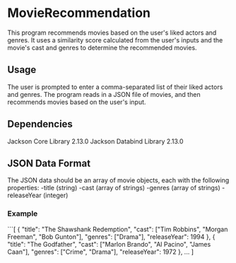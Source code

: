 # MovieRecommendation
This program recommends movies based on the user's liked actors and genres. It uses a similarity score calculated from the user's inputs and the movie's cast and genres to determine the recommended movies.

## Usage
The user is prompted to enter a comma-separated list of their liked actors and genres. The program reads in a JSON file of movies, and then recommends movies based on the user's input.

## Dependencies
Jackson Core Library 2.13.0
Jackson Databind Library 2.13.0

## JSON Data Format
The JSON data should be an array of movie objects, each with the following properties:
-title (string)
-cast (array of strings)
-genres (array of strings)
-releaseYear (integer) 

### Example

\```\[
    {
        "title": "The Shawshank Redemption",
        "cast": ["Tim Robbins", "Morgan Freeman", "Bob Gunton"],
        "genres": ["Drama"],
        "releaseYear": 1994
    },
    {
        "title": "The Godfather",
        "cast": ["Marlon Brando", "Al Pacino", "James Caan"],
        "genres": ["Crime", "Drama"],
        "releaseYear": 1972
    },
    ...
]
